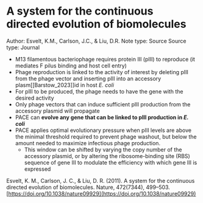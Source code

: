# A system for the continuous directed evolution of biomolecules

Author: Esvelt, K.M., Carlson, J.C., & Liu, D.R.
Note type: Source
Source type: Journal

- M13 filamentous bacteriophage requires protein III (pIII) to reproduce (it mediates F pilus binding and host cell entry)
- Phage reproduction is linked to the activity of interest by deleting pIII from the phage vector and inserting pIII into an accessory plasm[[Barstow_2023]]id in host *E. coli*
- For pIII to be produced, the phage needs to have the gene with the desired activity
- Only phage vectors that can induce sufficient pIII production from the accessory plasmid will propagate
- PACE can **evolve any gene that can be linked to pIII production in *E. coli***
- PACE applies optimal evolutionary pressure when pIII levels are above the minimal threshold required to prevent phage washout, but below the amount needed to maximize infectious phage production.
    - This window can be shifted by varying the copy number of the accessory plasmid, or by altering the ribosome-binding site (RBS) sequence of gene III to modulate the efficiency with which gene III is expressed

Esvelt, K. M., Carlson, J. C., & Liu, D. R. (2011). A system for the continuous directed evolution of biomolecules. Nature, 472(7344), 499–503. [https://doi.org/10.1038/nature09929](https://doi.org/10.1038/nature09929)